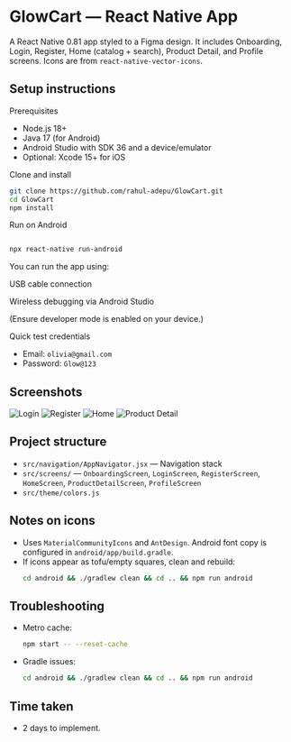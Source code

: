 # GlowCart — React Native App

A React Native 0.81 app styled to a Figma design. It includes Onboarding, Login, Register, Home (catalog + search), Product Detail, and Profile screens. Icons are from `react-native-vector-icons`.

## Setup instructions

Prerequisites

- Node.js 18+
- Java 17 (for Android)
- Android Studio with SDK 36 and a device/emulator
- Optional: Xcode 15+ for iOS

Clone and install

```bash
git clone https://github.com/rahul-adepu/GlowCart.git
cd GlowCart
npm install
```

Run on Android

```bash

npx react-native run-android

```

You can run the app using:

USB cable connection

Wireless debugging via Android Studio

(Ensure developer mode is enabled on your device.)

Quick test credentials

- Email: `olivia@gmail.com`
- Password: `Glow@123`

## Screenshots

![Login](src/assets/screenshots/login.png)
![Register](src/assets/screenshots/register.png)
![Home](src/assets/screenshots/home.png)
![Product Detail](src/assets/screenshots/product.png)

## Project structure

- `src/navigation/AppNavigator.jsx` — Navigation stack
- `src/screens/` — `OnboardingScreen`, `LoginScreen`, `RegisterScreen`, `HomeScreen`, `ProductDetailScreen`, `ProfileScreen`
- `src/theme/colors.js`

## Notes on icons

- Uses `MaterialCommunityIcons` and `AntDesign`. Android font copy is configured in `android/app/build.gradle`.
- If icons appear as tofu/empty squares, clean and rebuild:
  ```bash
  cd android && ./gradlew clean && cd .. && npm run android
  ```

## Troubleshooting

- Metro cache:
  ```bash
  npm start -- --reset-cache
  ```
- Gradle issues:
  ```bash
  cd android && ./gradlew clean && cd .. && npm run android
  ```

## Time taken

- 2 days to implement.
